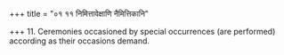 +++
title = "०१ ११ निमित्तावेक्षाणि नैमित्तिकानि"

+++
11. Ceremonies occasioned by special occurrences (are performed) according as their occasions demand.
